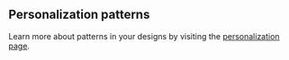 <uxdot-feedback>
  <h2>Personalization patterns</h2>
  
  Learn more about patterns in your designs by visiting the [personalization page][patternspage].

</uxdot-feedback>

[patternspage]: /personalization